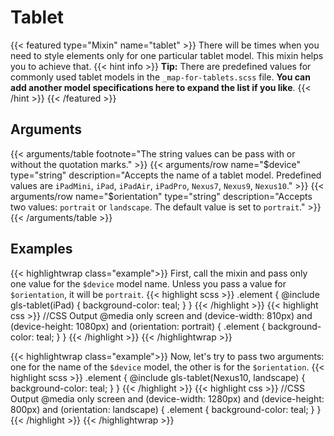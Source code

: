 # Tablet

{{< featured type="Mixin" name="tablet" >}}
There will be times when you need to style elements only for one particular tablet model. This mixin helps you to achieve that.
{{< hint info >}}
**Tip:** There are predefined values for commonly used tablet models in the `_map-for-tablets.scss` file. **You can add another model specifications here to expand the list if you like**.
{{< /hint >}}
{{< /featured >}}

## Arguments

{{< arguments/table footnote="The string values can be pass with or without the quotation marks." >}}
    {{< arguments/row name="$device" type="string" description="Accepts the name of a tablet model. Predefined values are `iPadMini`, `iPad`, `iPadAir`, `iPadPro`, `Nexus7`, `Nexus9`, `Nexus10`." >}}
    {{< arguments/row name="$orientation" type="string" description="Accepts two values: `portrait` or `landscape`. The default value is set to `portrait`." >}}
{{< /arguments/table >}}

## Examples

{{< highlightwrap class="example">}}
First, call the mixin and pass only one value for the `$device` model name. Unless you pass a value for `$orientation`, it will be `portrait`.
{{< highlight scss >}}
.element {
    @include gls-tablet(iPad) {
        background-color: teal;
    }
}
{{< /highlight >}}
{{< highlight css >}}
//CSS Output
@media only screen and (device-width: 810px) and (device-height: 1080px) and (orientation: portrait) {
    .element {
        background-color: teal;
    }
}
{{< /highlight >}}
{{< /highlightwrap >}}

{{< highlightwrap class="example">}}
Now, let's try to pass two arguments: one for the name of the `$device` model, the other is for the `$orientation`.
{{< highlight scss >}}
.element {
    @include gls-tablet(Nexus10, landscape) {
        background-color: teal;
    }
}
{{< /highlight >}}
{{< highlight css >}}
//CSS Output
@media only screen and (device-width: 1280px) and (device-height: 800px) and (orientation: landscape) {
    .element {
        background-color: teal;
    }
}
{{< /highlight >}}
{{< /highlightwrap >}}


